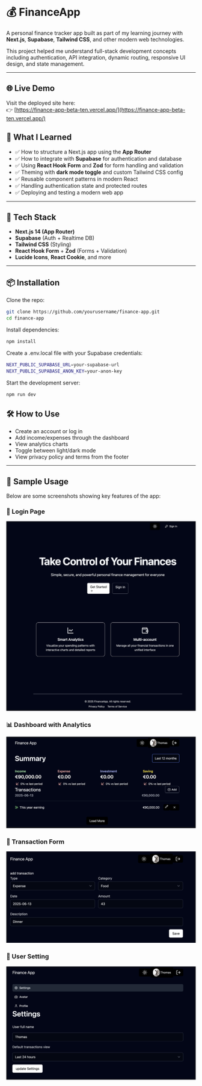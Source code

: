 # 💰 FinanceApp

A personal finance tracker app built as part of my learning journey with **Next.js**, **Supabase**, **Tailwind CSS**, and other modern web technologies.

This project helped me understand full-stack development concepts including authentication, API integration, dynamic routing, responsive UI design, and state management.

---
## 🌐 Live Demo

Visit the deployed site here:  
👉 [https://finance-app-beta-ten.vercel.app/](https://finance-app-beta-ten.vercel.app/)

## 🧠 What I Learned

- ✅ How to structure a Next.js app using the **App Router**  
- ✅ How to integrate with **Supabase** for authentication and database  
- ✅ Using **React Hook Form** and **Zod** for form handling and validation  
- ✅ Theming with **dark mode toggle** and custom Tailwind CSS config  
- ✅ Reusable component patterns in modern React  
- ✅ Handling authentication state and protected routes  
- ✅ Deploying and testing a modern web app

---

## 🚀 Tech Stack

- **Next.js 14 (App Router)**
- **Supabase** (Auth + Realtime DB)
- **Tailwind CSS** (Styling)
- **React Hook Form** + **Zod** (Forms + Validation)
- **Lucide Icons**, **React Cookie**, and more

---

## 📦 Installation

Clone the repo:

```bash
git clone https://github.com/yourusername/finance-app.git
cd finance-app
```

Install dependencies:
```bash
npm install
```

Create a .env.local file with your Supabase credentials:
```bash
NEXT_PUBLIC_SUPABASE_URL=your-supabase-url
NEXT_PUBLIC_SUPABASE_ANON_KEY=your-anon-key
```

Start the development server:
```bash
npm run dev
```

## 🛠️ How to Use
- Create an account or log in
- Add income/expenses through the dashboard
- View analytics charts
- Toggle between light/dark mode
- View privacy policy and terms from the footer

---

## 📸 Sample Usage

Below are some screenshots showing key features of the app:

### 🔐 Login Page

![Landing Page](./public/images/image1.png)

### 📊 Dashboard with Analytics

![Dashboard](./public/images/image2.png)

### 🔄 Transaction Form

![Form](./public/images/image3.png)

### 👤 User Setting

![User](./public/images/image4.png)
